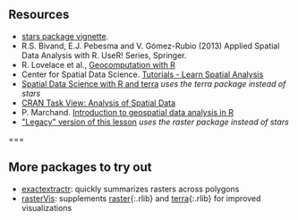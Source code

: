 ---
---

## Resources

- [stars package vignette](https://r-spatial.github.io/stars/articles/stars1.html).
- R.S. Bivand, E.J. Pebesma and V. Gómez-Rubio (2013) Applied Spatial Data Analysis with R. UseR! Series, Springer.
- R. Lovelace et al., [Geocomputation with R](https://geocompr.robinlovelace.net/)
- Center for Spatial Data Science. [Tutorials - Learn Spatial Analysis](https://spatialanalysis.github.io/tutorials/)
- [Spatial Data Science with R and terra](https://rspatial.org/terra/index.html) *uses the terra package instead of stars*
- [CRAN Task View: Analysis of Spatial Data](https://cran.r-project.org/web/views/Spatial.html)
- P. Marchand. [Introduction to geospatial data analysis in R](https://pmarchand1.github.io/atelier_rgeo/rgeo_workshop.html) 
- ["Legacy" version of this lesson](https://cyberhelp.sesync.org/geospatial-packages-in-R-lesson/2020/07/21/) *uses the raster package instead of stars*

===

## More packages to try out

- [exactextractr](https://isciences.gitlab.io/exactextractr/): quickly summarizes rasters across polygons
- [rasterVis](https://oscarperpinan.github.io/rastervis/): supplements [raster](){:.rlib} and [terra](){:.rlib} for improved visualizations
